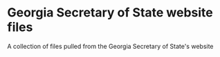 # Georgia Secretary of State website files
A collection of files pulled from the Georgia Secretary of State's website
